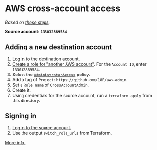 # AWS cross-account access

_Based on [these steps](https://docs.aws.amazon.com/en_pv/IAM/latest/UserGuide/tutorial_cross-account-with-roles.html)._

**Source account: `133032889584`**

## Adding a new destination account

1. [Log in](https://console.aws.amazon.com/console/home) to the destination account.
1. [Create a role for "another AWS account"](https://console.aws.amazon.com/iam/home#/roles$new?step=type&roleType=crossAccount). For the `Account ID`, enter `133032889584`.
1. Select the [`AdministratorAccess`](https://docs.aws.amazon.com/IAM/latest/UserGuide/access_policies_job-functions.html#jf_administrator) policy.
1. Add a tag of `Project`: `https://github.com/18F/aws-admin`.
1. Set a `Role name` of `CrossAccountAdmin`.
1. Create it.
1. Using credentials for the source account, run a `terraform apply` from this directory.

## Signing in

1. [Log in to the source account.](https://133032889584.signin.aws.amazon.com/console)
1. Use the output `switch_role_urls` from Terraform.

[More info.](https://docs.aws.amazon.com/en_pv/IAM/latest/UserGuide/id_roles_use_switch-role-console.html)

